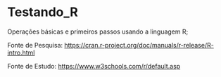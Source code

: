 # Testando_R
Operações básicas e primeiros passos usando a linguagem R;

Fonte de Pesquisa: https://cran.r-project.org/doc/manuals/r-release/R-intro.html

Fonte de Estudo: https://www.w3schools.com/r/default.asp
